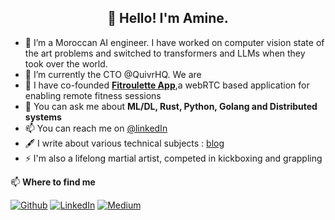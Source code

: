 <h2 align="center">👋 Hello! I'm Amine.</h2>

- :robot: I’m a Moroccan AI engineer. I have worked on computer vision state of the art problems and switched to transformers and LLMs when they took over the world.
- 🌱 I’m currently the CTO @QuivrHQ. We are 
- :muscle: I have co-founded [**Fitroulette App**](beta.fitroulette.app),a webRTC based application for enabling remote fitness sessions
- 💬 You can ask me about **ML/DL, Rust, Python, Golang and Distributed systems**
- 📫 You can reach me on [@linkedIn](https://www.linkedin.com/in/ahmed-amine-dirhoussi-45213886/)
- 🖋️ I write about various technical subjects : [blog](https://aminediro.com)
- ⚡ I'm also a lifelong martial artist, competed in kickboxing and grappling


📫  **Where to find me**

<p><a href="https://github.com/AmineDiro" target="_blank"><img alt="Github" src="https://img.shields.io/badge/GitHub-%2312100E.svg?&style=for-the-badge&logo=Github&logoColor=white" /></a> <a href="https://www.linkedin.com/in/ahmed-amine-dirhoussi-45213886/" target="_blank"><img alt="LinkedIn" src="https://img.shields.io/badge/linkedin-%230077B5.svg?&style=for-the-badge&logo=linkedin&logoColor=white" /></a> <a href="https://medium.com/@aminedirhoussi1" target="_blank"><img alt="Medium" src="https://img.shields.io/badge/medium-%2312100E.svg?&style=for-the-badge&logo=medium&logoColor=white" /></a>
</p>
